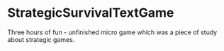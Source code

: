 # StrategicSurvivalTextGame
Three hours of fun - unfinished micro game which was a piece of study about strategic games.

